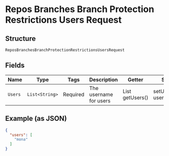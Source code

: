 
# Repos Branches Branch Protection Restrictions Users Request

## Structure

`ReposBranchesBranchProtectionRestrictionsUsersRequest`

## Fields

| Name | Type | Tags | Description | Getter | Setter |
|  --- | --- | --- | --- | --- | --- |
| `Users` | `List<String>` | Required | The username for users | List<String> getUsers() | setUsers(List<String> users) |

## Example (as JSON)

```json
{
  "users": [
    "mona"
  ]
}
```

